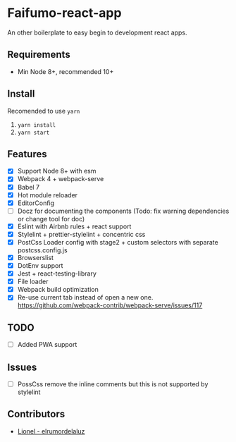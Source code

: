 # Faifumo-react-app

An other boilerplate to easy begin to development react apps.

## Requirements

- Min Node 8+, recommended 10+

## Install

Recomended to use `yarn`

1. `yarn install`
2. `yarn start`

## Features

- [x] Support Node 8+ with esm 
- [x] Webpack 4 + webpack-serve
- [x] Babel 7
- [x] Hot module reloader
- [x] EditorConfig
- [ ] Docz for documenting the components (Todo: fix warning dependencies or change tool for doc)
- [x] Eslint with Airbnb rules + react support 
- [x] Stylelint + prettier-stylelint + concentric css
- [x] PostCss Loader config with stage2 + custom selectors with separate postcss.config.js
- [x] Browserslist
- [x] DotEnv support
- [x] Jest + react-testing-library
- [x] File loader 
- [x] Webpack build optimization 
- [x] Re-use current tab instead of open a new one. https://github.com/webpack-contrib/webpack-serve/issues/117

## TODO

- [ ] Added PWA support

## Issues

- [ ] PossCss remove the inline comments but this is not supported by stylelint

## Contributors

- [Lionel - elrumordelaluz](https://github.com/elrumordelaluz)
